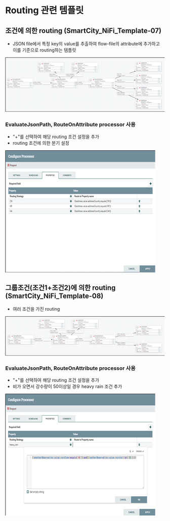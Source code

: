 # Routing 관련 템플릿
## 조건에 의한 routing (SmartCity_NiFi_Template-07)
* JSON file에서 특정 key의 value를 추출하여 flow-file의 attribute에 추가하고 이를 기준으로 routing하는 템플릿

![조건에 의한 routing (SmartCity_NiFi_Template-07)](./7-1.png)

###  EvaluateJsonPath, RouteOnAttribute processor 사용
* "+"를 선택하여 해당 routing 조건 설정을 추가
* routing 조건에 의한 분기 설정

![조건에 의한 routing (SmartCity_NiFi_Template-07)](./7-2.png)

## 그룹조건(조건1+조건2)에 의한 routing (SmartCity_NiFi_Template-08)
* 여러 조건을 가진 routing

![조건에 의한 routing (SmartCity_NiFi_Template-07)](./8-1.png)

###  EvaluateJsonPath, RouteOnAttribute processor 사용
* "+"를 선택하여 해당 routing 조건 설정을 추가
* 비가 오면서 강수량이 50이상일 경우 heavy rain 조건 추가

![조건에 의한 routing (SmartCity_NiFi_Template-07)](./8-2.png)